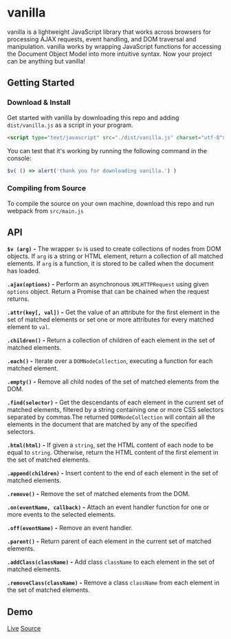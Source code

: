 # vanilla

vanilla is a lightweight JavaScript library that works across browsers for processing AJAX requests, event handling, and DOM traversal and manipulation. vanilla works by wrapping JavaScript functions for accessing the Document Object Model into more intuitive syntax. Now your project can be anything but vanilla!

## Getting Started

### Download & Install

Get started with vanilla by downloading this repo and adding `dist/vanilla.js` as a script in your program.

```html
<script type="text/javascript" src="./dist/vanilla.js" charset="utf-8"></script>
```
You can test that it's working by running the following command in the console:

```javascript
$v( () => alert('thank you for downloading vanilla.') )
```
### Compiling from Source

To compile the source on your own machine, download this repo and run webpack from `src/main.js`

## API
**`$v (arg)` -**
The wrapper `$v` is used to create collections of nodes from DOM objects. If `arg` is a string or HTML element, return a collection of all matched elements. If `arg` is a function, it is stored to be called when the document has loaded.

**`.ajax(options)` -** Perform an asynchronous `XMLHTTPRequest` using given `options` object. Return a Promise that can be chained when the request returns.

**`.attr(key[, val])` -** Get the value of an attribute for the first element in the set of matched elements or set one or more attributes for every matched element to `val`.

**`.children()` -** Return a collection of children of each element in the set of matched elements.

**`.each()` -** Iterate over a `DOMNodeCollection`, executing a function for each matched element.

**`.empty()` -** Remove all child nodes of the set of matched elements from the DOM.

**`.find(selector)` -** Get the descendants of each element in the current set of matched elements, filtered by a string containing one or more CSS selectors separated by commas.The returned `DOMNodeCollection` will contain all the elements in the document that are matched by any of the specified selectors.

**`.html(html)` -** If given a `string`, set the HTML content of each node to be equal to `string`. Otherwise, return the HTML content of the first element in the set of matched elements.

**`.append(children)` -**
Insert content to the end of each element in the set of matched elements.

**`.remove()` -** Remove the set of matched elements from the DOM.

**`.on(eventName, callback)` -** Attach an event handler function for one or more events to the selected elements.

**`.off(eventName)` -** Remove an event handler.

**`.parent()` -** Return parent of each element in the current set of matched elements.

**`.addClass(className)` -** Add class `className` to each element in the set of matched elements.

**`.removeClass(className)` -** Remove a class `className` from each element in the set of matched elements.

## Demo

[Live](https://ywenc.github.io/vanilla) [Source](https://github.com/ywenc/vanilla/blob/master/index.html)
